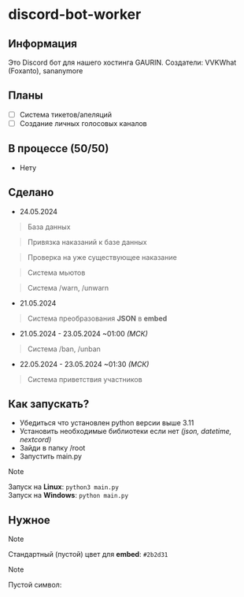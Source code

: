 # discord-bot-worker
## Информация

Это Discord бот для нашего хостинга GAURIN.
Создатели: VVKWhat (Foxanto), sananymore

## Планы

- [ ] Система тикетов/апеляций
- [ ] Создание личных голосовых каналов

## В процессе (50/50)

- Нету

## Сделано

- 24.05.2024
> База данных

> Привязка наказаний к базе данных

> Проверка на уже существующее наказание

> Система мьютов

> Система /warn, /unwarn

- 21.05.2024
> Система преобразования **JSON** в **embed**

- 21.05.2024 - 23.05.2024 ~01:00 *(МСК)*
> Система /ban, /unban

- 22.05.2024 - 23.05.2024 ~01:30 *(МСК)*
> Система приветствия участников

## Как запускать?

- Убедиться что установлен python версии выше 3.11
- Установить необходимые библиотеки если нет *(json, datetime, nextcord)*
- Зайди в папку /root 
- Запустить main.py 
> [!NOTE]
> Запуск на **Linux**: `python3 main.py`<br>
> Запуск на **Windows**: `python main.py`

## Нужное
> [!NOTE]
> Стандартный (пустой) цвет для **embed**: `#2b2d31`

> [!NOTE]
> Пустой символ: `⠀`
